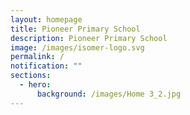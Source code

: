 ```yaml
---
layout: homepage
title: Pioneer Primary School
description: Pioneer Primary School
image: /images/isomer-logo.svg
permalink: /
notification: ""
sections:
  - hero:
      background: /images/Home 3_2.jpg
---
```

